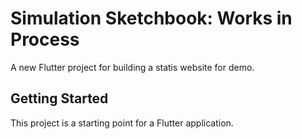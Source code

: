 # Simulation Sketchbook: Works in Process

A new Flutter project for building a statis website for demo.

## Getting Started

This project is a starting point for a Flutter application.
